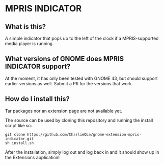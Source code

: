# MPRIS INDICATOR

## What is this?

A simple indicator that pops up to the left of the clock if a MPRIS-supported media player is running.

## What versions of GNOME does MPRIS INDICATOR support?

At the moment, it has only been tested with GNOME 43, but should support earlier versions as well. Submit a PR for the versions that work.

## How do I install this?

Tar packages nor an extension page are not available yet.

The source can be used by cloning this repository and running the install script like so:

```
git clone https://github.com/CharlieQLe/gnome-extension-mpris-indicator.git
sh install.sh
```

After the installation, simply log out and log back in and it should show up in the Extensions application!
